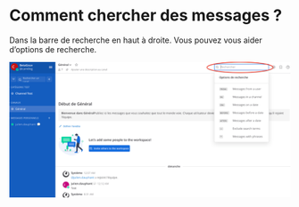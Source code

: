 # Comment chercher des messages ?

Dans la barre de recherche en haut à droite. Vous pouvez vous aider d’options de recherche.

![](<../../../../.gitbook/assets/image (22).png>)
